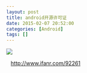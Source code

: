```yaml
---
layout: post
title: android开源许可证
date: 2015-02-07 20:52:00
categories: [Android]
tags: []
---
```

![](http://img.blog.csdn.net/20150207205338036)

  
http://www.ifanr.com/92261
    

